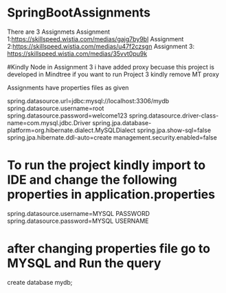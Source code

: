 # SpringBootAssignments
There are 3 Assignmets 
Assignment 1:https://skillspeed.wistia.com/medias/gajg7by9bl
Assignment 2:https://skillspeed.wistia.com/medias/u47f2czsgn
Assignment 3: https://skillspeed.wistia.com/medias/35vvt0pu9k

#Kindly Node in  Assignment 3 i have added proxy becuase this project is developed in Mindtree if you want to run Project 3 kindly remove MT proxy

Assignments have properties files as given 

spring.datasource.url=jdbc:mysql://localhost:3306/mydb
spring.datasource.username=root
spring.datasource.password=welcome123
spring.datasource.driver-class-name=com.mysql.jdbc.Driver
spring.jpa.database-platform=org.hibernate.dialect.MySQLDialect
spring.jpa.show-sql=false
spring.jpa.hibernate.ddl-auto=create
management.security.enabled=false

# To run the project kindly import to IDE and change the following properties in application.properties
spring.datasource.username=MYSQL PASSWORD
spring.datasource.password=MYSQL USERNAME

# after changing properties file go to MYSQL and Run the query
create database mydb;

